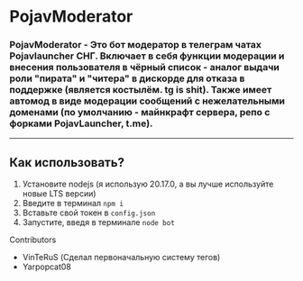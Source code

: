 # PojavModerator
### PojavModerator - Это бот модератор в телеграм чатах Pojavlauncher СНГ. Включает в себя функции модерации и внесения пользователя в чёрный список - аналог выдачи роли "пирата" и "читера" в дискорде для отказа в поддержке (является костылём. tg is shit). Также имеет автомод в виде модерации сообщений с нежелательными доменами (по умолчанию - майнкрафт сервера, репо с форками PojavLauncher, t.me).
---
## Как использовать?
1. Установите nodejs (я использую 20.17.0, а вы лучше используйте новые LTS версии)
2. Введите в терминал `npm i`
3. Вставьте свой токен в `config.json`
4. Запустите, введя в терминале `node bot`




Сontributors
- VinTeRuS (Сделал первоначальную систему тегов)
- Yarpopcat08
